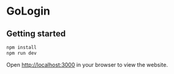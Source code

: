 # GoLogin

## Getting started

```bash
npm install
npm run dev
```

Open [http://localhost:3000](http://localhost:3000) in your browser to view the website.
